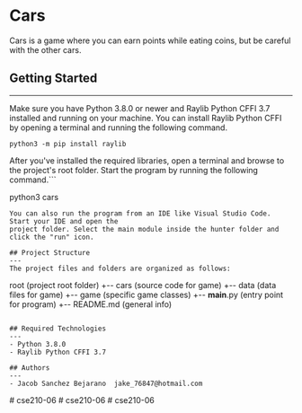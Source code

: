 # Cars

Cars is a game where you can earn points while eating coins, but be careful with the other cars.

## Getting Started

---

Make sure you have Python 3.8.0 or newer and Raylib Python CFFI 3.7 installed and running on your machine. You can install Raylib Python CFFI by opening a terminal and running the following command.

```
python3 -m pip install raylib
```

After you've installed the required libraries, open a terminal and browse to the project's root folder. Start the program by running the following command.```

python3 cars

```
You can also run the program from an IDE like Visual Studio Code. Start your IDE and open the
project folder. Select the main module inside the hunter folder and click the "run" icon.

## Project Structure
---
The project files and folders are organized as follows:
```

root (project root folder)
+-- cars (source code for game)
+-- data (data files for game)
+-- game (specific game classes)
+-- **main**.py (entry point for program)
+-- README.md (general info)

```

## Required Technologies
---
- Python 3.8.0
- Raylib Python CFFI 3.7

## Authors
---
- Jacob Sanchez Bejarano  jake_76847@hotmail.com
```
#   c s e 2 1 0 - 0 6  
 #   c s e 2 1 0 - 0 6  
 #   c s e 2 1 0 - 0 6  
 